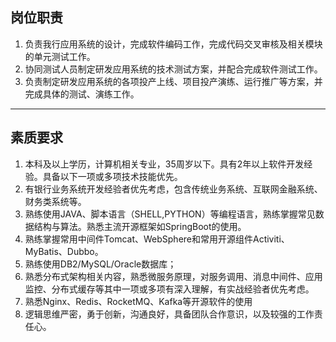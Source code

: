 ## 岗位职责 
1. 负责我行应用系统的设计，完成软件编码工作，完成代码交叉审核及相关模块的单元测试工作。
2. 协同测试人员制定研发应用系统的技术测试方案，并配合完成软件测试工作。
3. 负责制定研发应用系统的各项投产上线、项目投产演练、运行推广等方案，并完成具体的测试、演练工作。  
---

## 素质要求
1. 本科及以上学历，计算机相关专业，35周岁以下。具有2年以上软件开发经验。具备以下一项或多项技术技能优先。
2. 有银行业务系统开发经验者优先考虑，包含传统业务系统、互联网金融系统、财务类系统等。
3. 熟练使用JAVA、脚本语言（SHELL,PYTHON）等编程语言，熟练掌握常见数据结构与算法。熟悉主流开源框架如SpringBoot的使用。
4. 熟练掌握常用中间件Tomcat、WebSphere和常用开源组件Activiti、MyBatis、Dubbo。
5. 熟练使用DB2/MySQL/Oracle数据库；
6. 熟悉分布式架构相关内容，熟悉微服务原理，对服务调用、消息中间件、应用监控、分布式缓存等其中一项或多项有深入理解，有实战经验者优先考虑。
7. 熟悉Nginx、Redis、RocketMQ、Kafka等开源软件的使用
8. 逻辑思维严密，勇于创新，沟通良好，具备团队合作意识，以及较强的工作责任心。
